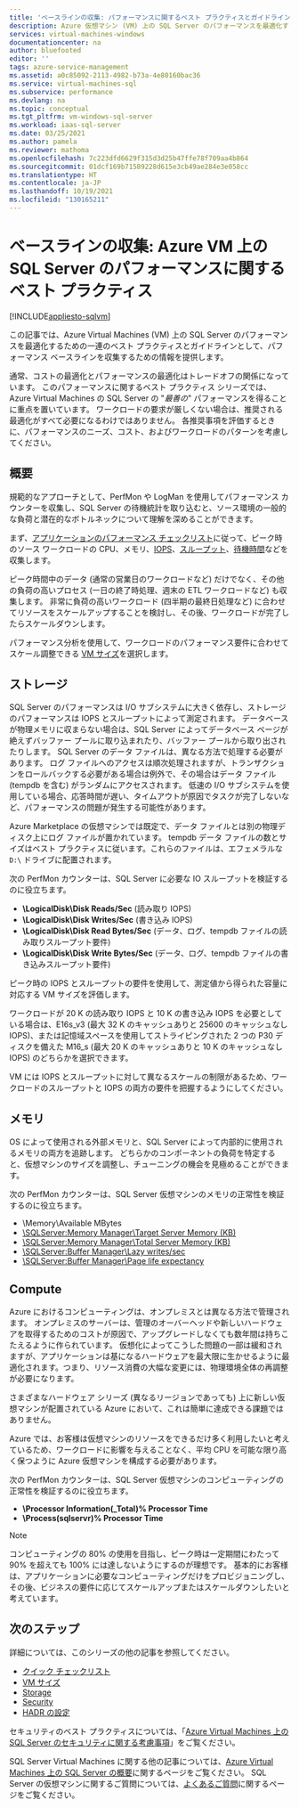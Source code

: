 ```yaml
---
title: 'ベースラインの収集: パフォーマンスに関するベスト プラクティスとガイドライン'
description: Azure 仮想マシン (VM) 上の SQL Server のパフォーマンスを最適化するためのガイドラインとして、パフォーマンス ベースラインを収集する手順について説明します。
services: virtual-machines-windows
documentationcenter: na
author: bluefooted
editor: ''
tags: azure-service-management
ms.assetid: a0c85092-2113-4982-b73a-4e80160bac36
ms.service: virtual-machines-sql
ms.subservice: performance
ms.devlang: na
ms.topic: conceptual
ms.tgt_pltfrm: vm-windows-sql-server
ms.workload: iaas-sql-server
ms.date: 03/25/2021
ms.author: pamela
ms.reviewer: mathoma
ms.openlocfilehash: 7c223dfd6629f315d3d25b47ffe78f709aa4b864
ms.sourcegitcommit: 01dcf169b71589228d615e3cb49ae284e3e058cc
ms.translationtype: HT
ms.contentlocale: ja-JP
ms.lasthandoff: 10/19/2021
ms.locfileid: "130165211"
---
```

# <a name="collect-baseline-performance-best-practices-for-sql-server-on-azure-vm"></a>ベースラインの収集: Azure VM 上の SQL Server のパフォーマンスに関するベスト プラクティス
[!INCLUDE[appliesto-sqlvm](../../includes/appliesto-sqlvm.md)]

この記事では、Azure Virtual Machines (VM) 上の SQL Server のパフォーマンスを最適化するための一連のベスト プラクティスとガイドラインとして、パフォーマンス ベースラインを収集するための情報を提供します。

通常、コストの最適化とパフォーマンスの最適化はトレードオフの関係になっています。 このパフォーマンスに関するベスト プラクティス シリーズでは、Azure Virtual Machines の SQL Server の "*最善の*" パフォーマンスを得ることに重点を置いています。 ワークロードの要求が厳しくない場合は、推奨される最適化がすべて必要になるわけではありません。 各推奨事項を評価するときに、パフォーマンスのニーズ、コスト、およびワークロードのパターンを考慮してください。

## <a name="overview"></a>概要

規範的なアプローチとして、PerfMon や LogMan を使用してパフォーマンス カウンターを収集し、SQL Server の待機統計を取り込むと、ソース環境の一般的な負荷と潜在的なボトルネックについて理解を深めることができます。 

まず、[アプリケーションのパフォーマンス チェックリスト](../../../virtual-machines/premium-storage-performance.md#application-performance-requirements-checklist)に従って、ピーク時のソース ワークロードの CPU、メモリ、[IOPS](../../../virtual-machines/premium-storage-performance.md#iops)、[スループット](../../../virtual-machines/premium-storage-performance.md#throughput)、[待機時間](../../../virtual-machines/premium-storage-performance.md#latency)などを収集します。 

ピーク時間中のデータ (通常の営業日のワークロードなど) だけでなく、その他の負荷の高いプロセス (一日の終了時処理、週末の ETL ワークロードなど) も収集します。 非常に負荷の高いワークロード (四半期の最終日処理など) に合わせてリソースをスケールアップすることを検討し、その後、ワークロードが完了したらスケールダウンします。 

パフォーマンス分析を使用して、ワークロードのパフォーマンス要件に合わせてスケール調整できる [VM サイズ](../../../virtual-machines/sizes-memory.md)を選択します。


## <a name="storage"></a>ストレージ

SQL Server のパフォーマンスは I/O サブシステムに大きく依存し、ストレージのパフォーマンスは IOPS とスループットによって測定されます。 データベースが物理メモリに収まらない場合は、SQL Server によってデータベース ページが絶えずバッファー プールに取り込まれたり、バッファー プールから取り出されたりします。 SQL Server のデータ ファイルは、異なる方法で処理する必要があります。 ログ ファイルへのアクセスは順次処理されますが、トランザクションをロールバックする必要がある場合は例外で、その場合はデータ ファイル (tempdb を含む) がランダムにアクセスされます。 低速の I/O サブシステムを使用している場合、応答時間が遅い、タイムアウトが原因でタスクが完了しないなど、パフォーマンスの問題が発生する可能性があります。 

Azure Marketplace の仮想マシンでは既定で、データ ファイルとは別の物理ディスク上にログ ファイルが置かれています。 tempdb データ ファイルの数とサイズはベスト プラクティスに従います。これらのファイルは、エフェメラルな `D:\` ドライブに配置されます。 

次の PerfMon カウンターは、SQL Server に必要な IO スループットを検証するのに役立ちます。 
* **\LogicalDisk\Disk Reads/Sec** (読み取り IOPS)
* **\LogicalDisk\Disk Writes/Sec** (書き込み IOPS) 
* **\LogicalDisk\Disk Read Bytes/Sec** (データ、ログ、tempdb ファイルの読み取りスループット要件)
* **\LogicalDisk\Disk Write Bytes/Sec** (データ、ログ、tempdb ファイルの書き込みスループット要件)

ピーク時の IOPS とスループットの要件を使用して、測定値から得られた容量に対応する VM サイズを評価します。 

ワークロードが 20 K の読み取り IOPS と 10 K の書き込み IOPS を必要としている場合は、E16s_v3 (最大 32 K のキャッシュありと 25600 のキャッシュなし IOPS)、または記憶域スペースを使用してストライピングされた 2 つの P30 ディスクを備えた M16_s (最大 20 K のキャッシュありと 10 K のキャッシュなし IOPS) のどちらかを選択できます。 

VM には IOPS とスループットに対して異なるスケールの制限があるため、ワークロードのスループットと IOPS の両方の要件を把握するようにしてください。

## <a name="memory"></a>メモリ

OS によって使用される外部メモリと、SQL Server によって内部的に使用されるメモリの両方を追跡します。 どちらかのコンポーネントの負荷を特定すると、仮想マシンのサイズを調整し、チューニングの機会を見極めることができます。 

次の PerfMon カウンターは、SQL Server 仮想マシンのメモリの正常性を検証するのに役立ちます。 
* \Memory\Available MBytes
* [\SQLServer:Memory Manager\Target Server Memory (KB)](/sql/relational-databases/performance-monitor/sql-server-buffer-manager-object)
* [\SQLServer:Memory Manager\Total Server Memory (KB)](/sql/relational-databases/performance-monitor/sql-server-buffer-manager-object)
* [\SQLServer:Buffer Manager\Lazy writes/sec](/sql/relational-databases/performance-monitor/sql-server-buffer-manager-object)
* [\SQLServer:Buffer Manager\Page life expectancy](/sql/relational-databases/performance-monitor/sql-server-buffer-manager-object)

## <a name="compute"></a>Compute

Azure におけるコンピューティングは、オンプレミスとは異なる方法で管理されます。 オンプレミスのサーバーは、管理のオーバーヘッドや新しいハードウェアを取得するためのコストが原因で、アップグレードしなくても数年間は持ちこたえるように作られています。 仮想化によってこうした問題の一部は緩和されますが、アプリケーションは基になるハードウェアを最大限に生かせるように最適化されます。つまり、リソース消費の大幅な変更には、物理環境全体の再調整が必要になります。 

さまざまなハードウェア シリーズ (異なるリージョンであっても) 上に新しい仮想マシンが配置されている Azure において、これは簡単に達成できる課題ではありません。 

Azure では、お客様は仮想マシンのリソースをできるだけ多く利用したいと考えているため、ワークロードに影響を与えることなく、平均 CPU を可能な限り高く保つように Azure 仮想マシンを構成する必要があります。 

次の PerfMon カウンターは、SQL Server 仮想マシンのコンピューティングの正常性を検証するのに役立ちます。
* **\Processor Information(_Total)\% Processor Time**
* **\Process(sqlservr)\% Processor Time**

> [!NOTE] 
> コンピューティングの 80% の使用を目指し、ピーク時は一定期間にわたって 90% を超えても 100% には達しないようにするのが理想です。 基本的にお客様は、アプリケーションに必要なコンピューティングだけをプロビジョニングし、その後、ビジネスの要件に応じてスケールアップまたはスケールダウンしたいと考えています。 


## <a name="next-steps"></a>次のステップ

詳細については、このシリーズの他の記事を参照してください。
- [クイック チェックリスト](performance-guidelines-best-practices-checklist.md)
- [VM サイズ](performance-guidelines-best-practices-vm-size.md)
- [Storage](performance-guidelines-best-practices-storage.md)
- [Security](security-considerations-best-practices.md)
- [HADR の設定](hadr-cluster-best-practices.md)


セキュリティのベスト プラクティスについては、「[Azure Virtual Machines 上の SQL Server のセキュリティに関する考慮事項](security-considerations-best-practices.md)」をご覧ください。

SQL Server Virtual Machines に関する他の記事については、[Azure Virtual Machines 上の SQL Server の概要](sql-server-on-azure-vm-iaas-what-is-overview.md)に関するページをご覧ください。 SQL Server の仮想マシンに関するご質問については、[よくあるご質問](frequently-asked-questions-faq.yml)に関するページをご覧ください。
